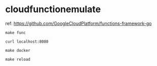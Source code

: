 # cloudfunctionemulate

ref: https://github.com/GoogleCloudPlatform/functions-framework-go

```shell
make func
```

```shell
curl localhost:8080
```

```shell
make docker
```

```shell
make reload
```
